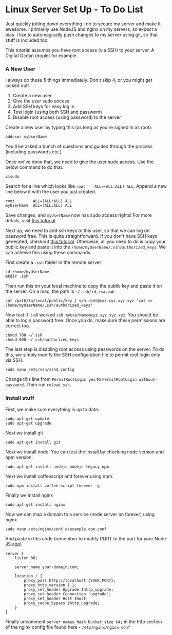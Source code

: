# Linux Server Set Up - To Do List

Just quickly jotting down everything I do to secure my server and make it awesome. I primarily use NodeJS and nginx on my servers, so expect a bias. I like to automagically push changes to my server using git, so that stuff is included too.

This tutorial assumes you have root access (via SSH) to your server. A Digital Ocean droplet for example.

### A New User
I always do these 5 things immediately. Don't skip 4, or you might get locked out!

1. Create a new user
2. Give the user sudo access
3. Add SSH keys for easy log in
4. Test login (using both SSH and password)
5. Disable root access (using password) to the server

Create a new user by typing this (as long as you're signed in as root):

    adduser myUserName

You'll be asked a bunch of questions and guided through the process (including passwords etc.)

Once we've done that, we need to give the user sudo access. Use the below command to do that.

    visudo

Search for a line which looks like `root    ALL=(ALL:ALL) ALL`. Append a new line below it with the user you just created.

    root        ALL=(ALL:ALL) ALL
    myUserName  ALL=(ALL:ALL) ALL

Save changes, and `myUserName` now has sudo access rights! For more details, visit [this tutorial](https://www.digitalocean.com/community/articles/how-to-add-and-delete-users-on-an-ubuntu-14-04-vps)

Next up, we need to add ssh keys to this user, so that we can log on password free. This is quite straightforward. If you don't have SSH keys generated, checkout [this tutorial](https://www.digitalocean.com/community/articles/how-to-set-up-ssh-keys--2). Otherwise, all you need to do is copy your public key and paste it into the `/home/myUserName/.ssh/authorized_keys`. We can acheive this using these commands.

First create a `.ssh` folder in the remote server

    cd /home/myUserName
    mkdir .ssh

Then run this on your local machine to copy the public key and paste it on the server. On a mac, the path is `~/.ssh/id_rsa.pub`

    cat /path/to/local/public/key | ssh root@xyz.xyz.xyz.xyz "cat >> /home/myUserName/.ssh/authorized_keys"

Now test if it all worked `ssh myUserName@xyz.xyz.xyz.xyz`. You should be able to login password free. Once you do, make sure these permissions are correct too.

    chmod 700 ~/.ssh
    chmod 600 ~/.ssh/authorized_keys

The last step is disabling root access using passwords on the server. To do this, we simply modify the SSH configuration file to permit root login only via SSH.

    sudo nano /etc/ssh/sshd_config

Change this line from `PermitRootLogin yes` to `PermitRootLogin without-password`. Then run `reload ssh`.

### Install stuff
First, we make sure everything is up to date.

    sudo apt-get update
    sudo apt-get upgrade

Next we install git

    sudo apt-get install git

Next we install node. You can test the install by checking node version and npm version.

    sudo apt-get install nodejs nodejs-legacy npm

Next we install coffeescript and forever using npm.

    sudo npm install coffee-script forever -g

Finally we install nginx

    sudo apt-get install nginx

Now we can map a domain to a service (node server on forever) using nginx

    sudo nano /etc/nginx/conf.d/example.com.conf

And paste in this code (remember to modify PORT to the port for your Node JS app)

    server {
        listen 80;

        server_name your-domain.com;

        location / {
            proxy_pass http://localhost:{YOUR_PORT};
            proxy_http_version 1.1;
            proxy_set_header Upgrade $http_upgrade;
            proxy_set_header Connection 'upgrade';
            proxy_set_header Host $host;
            proxy_cache_bypass $http_upgrade;
        }
    }

Finally uncomment `server_names_hash_bucket_size 64;` in the http section of the nginx config file found here - `/etc/nginx/nginx.conf`